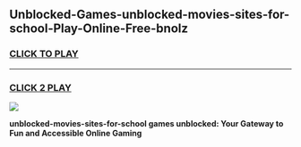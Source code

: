 
## Unblocked-Games-unblocked-movies-sites-for-school-Play-Online-Free-bnolz
<h3>
<a href="https://premium76.site?title=unblocked-movies-sites-for-school&ref=26A">CLICK TO PLAY</a></h3>
<hr>

<h3>
<a href="https://premium76.site?title=unblocked-movies-sites-for-school&ref=26A">CLICK 2 PLAY</a>
  
</h3>

<a href="https://premium76.site?title=unblocked-movies-sites-for-school&ref=26A"><img src="https://clearcache.store/games.png"></a>


**unblocked-movies-sites-for-school games unblocked: Your Gateway to Fun and Accessible Online Gaming**

